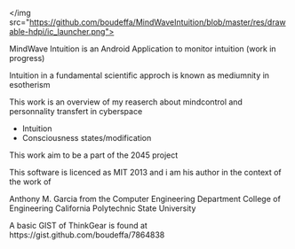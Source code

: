 </img src="https://github.com/boudeffa/MindWaveIntuition/blob/master/res/drawable-hdpi/ic_launcher.png">
<p>
MindWave Intuition is an Android Application to monitor intuition (work in progress)
</p>
<p>
Intuition in a fundamental scientific approch is known as mediumnity in esotherism
</p>
<p>
This work is an overview of my reaserch about mindcontrol and personnality transfert in cyberspace
</p>
<ul>
 <li>Intuition</li>
 <li>Consciousness states/modification</li>
</ul>
<p>
This work aim to be a part of the 2045 project
</p>
<p>
This software is licenced as MIT 2013 and i am his author in the context of the work of 
</p>
<p>
Anthony M. Garcia from the Computer Engineering Department
College of Engineering
California Polytechnic State University
</p>
<p>
A basic GIST of ThinkGear is found at https://gist.github.com/boudeffa/7864838
</p>
